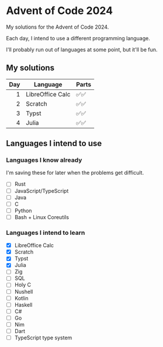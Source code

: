 # Advent of Code 2024

My solutions for the Advent of Code 2024.

Each day, I intend to use a different programming language.

I'll probably run out of languages at some point, but it'll be fun.

## My solutions

| Day | Language         | Parts |
| --: | ---------------- | ----- |
| 1   | LibreOffice Calc | ✅✅  |
| 2   | Scratch          | ✅✅  |
| 3   | Typst            | ✅✅  |
| 4   | Julia            | ✅✅  |

## Languages I intend to use

### Languages I know already

I'm saving these for later when the problems get difficult.

- [ ] Rust
- [ ] JavaScript/TypeScript
- [ ] Java
- [ ] C
- [ ] Python
- [ ] Bash + Linux Coreutils

### Languages I intend to learn

- [x] LibreOffice Calc
- [x] Scratch
- [x] Typst
- [x] Julia
- [ ] Zig
- [ ] SQL
- [ ] Holy C
- [ ] Nushell
- [ ] Kotlin
- [ ] Haskell
- [ ] C#
- [ ] Go
- [ ] Nim
- [ ] Dart
- [ ] TypeScript type system
